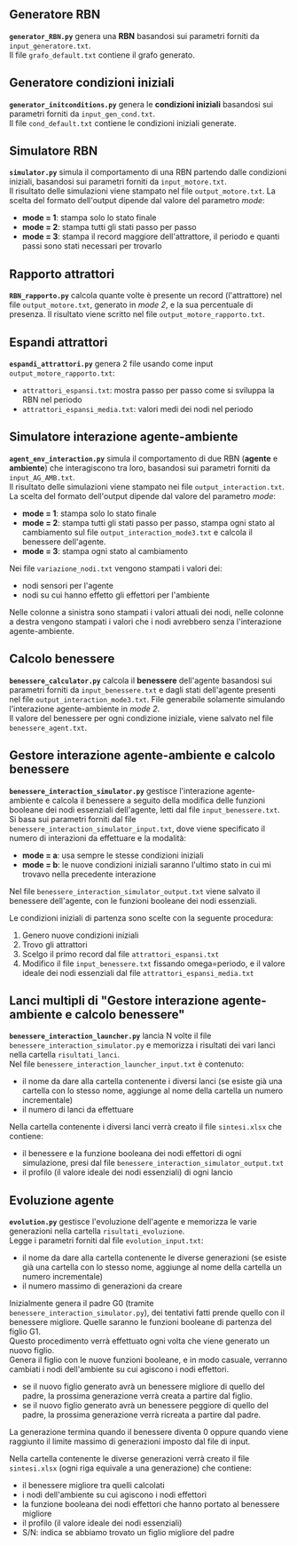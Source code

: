 ## Generatore RBN

**`generator_RBN.py`** genera una **RBN** basandosi sui parametri forniti da `input_generatore.txt`. \
Il file `grafo_default.txt` contiene il grafo generato.

## Generatore condizioni iniziali

**`generator_initconditions.py`** genera le **condizioni iniziali** basandosi sui parametri forniti da `input_gen_cond.txt`. \
Il file `cond_default.txt` contiene le condizioni iniziali generate.

## Simulatore RBN

**`simulator.py`** simula il comportamento di una RBN partendo dalle condizioni iniziali, basandosi sui parametri forniti da `input_motore.txt`. \
Il risultato delle simulazioni viene stampato nel file `output_motore.txt`. La scelta del formato dell'output dipende dal valore del parametro *mode*:
- **mode = 1**: stampa solo lo stato finale
- **mode = 2**: stampa tutti gli stati passo per passo
- **mode = 3**: stampa il record maggiore dell'attrattore, il periodo e quanti passi sono stati necessari per trovarlo

## Rapporto attrattori

**`RBN_rapporto.py`** calcola quante volte è presente un record (l'attrattore) nel file `output_motore.txt`, generato in *mode 2*, e la sua percentuale di presenza.
Il risultato viene scritto nel file `output_motore_rapporto.txt`.

## Espandi attrattori

**`espandi_attrattori.py`** genera 2 file usando come input `output_motore_rapporto.txt`:
- `attrattori_espansi.txt`: mostra passo per passo come si sviluppa la RBN nel periodo
- `attrattori_espansi_media.txt`: valori medi dei nodi nel periodo

## Simulatore interazione agente-ambiente

**`agent_env_interaction.py`** simula il comportamento di due RBN (**agente** e **ambiente**) che interagiscono tra loro, basandosi sui parametri forniti da `input_AG_AMB.txt`. \
Il risultato delle simulazioni viene stampato nei file `output_interaction.txt`. La scelta del formato dell'output dipende dal valore del parametro *mode*:
- **mode = 1**: stampa solo lo stato finale
- **mode = 2**: stampa tutti gli stati passo per passo, stampa ogni stato al cambiamento sul file `output_interaction_mode3.txt` e calcola il benessere dell'agente.
- **mode = 3**: stampa ogni stato al cambiamento

Nei file `variazione_nodi.txt` vengono stampati i valori dei:
- nodi sensori per l'agente
- nodi su cui hanno effetto gli effettori per l'ambiente

Nelle colonne a sinistra sono stampati i valori attuali dei nodi, nelle colonne a destra vengono stampati i valori che i nodi avrebbero senza l'interazione agente-ambiente.

## Calcolo benessere

**`benessere_calculator.py`** calcola il **benessere** dell'agente basandosi sui parametri forniti da `input_benessere.txt` e dagli stati dell'agente presenti nel file `output_interaction_mode3.txt`. 
File generabile solamente simulando l'interazione agente-ambiente in *mode 2*. \
Il valore del benessere per ogni condizione iniziale, viene salvato nel file `benessere_agent.txt`.

## Gestore interazione agente-ambiente e calcolo benessere

**`benessere_interaction_simulator.py`** gestisce l'interazione agente-ambiente e calcola il benessere a seguito della modifica delle funzioni booleane dei nodi essenziali dell'agente, letti dal file `input_benessere.txt`.
Si basa sui parametri forniti dal file `benessere_interaction_simulator_input.txt`, dove viene specificato il numero di interazioni da effettuare e la modalità:
- **mode = a**: usa sempre le stesse condizioni iniziali
- **mode = b**: le nuove condizioni iniziali saranno l'ultimo stato in cui mi trovavo nella precedente interazione

Nel file `benessere_interaction_simulator_output.txt` viene salvato il benessere dell'agente, con le funzioni booleane dei nodi essenziali.

Le condizioni iniziali di partenza sono scelte con la seguente procedura:
1. Genero nuove condizioni iniziali
2. Trovo gli attrattori
3. Scelgo il primo record dal file `attrattori_espansi.txt`
4. Modifico il file `input_benessere.txt` fissando omega=periodo, e il valore ideale dei nodi essenziali dal file `attrattori_espansi_media.txt`

## Lanci multipli di "Gestore interazione agente-ambiente e calcolo benessere"

**`benessere_interaction_launcher.py`** lancia N volte il file `benessere_interaction_simulator.py` e memorizza i risultati dei vari lanci nella cartella `risultati_lanci`. \
Nel file `benessere_interaction_launcher_input.txt` è contenuto:
- il nome da dare alla cartella contenente i diversi lanci (se esiste già una cartella con lo stesso nome, aggiunge al nome della cartella un numero incrementale)
- il numero di lanci da effettuare

Nella cartella contenente i diversi lanci verrà creato il file `sintesi.xlsx` che contiene:
- il benessere e la funzione booleana dei nodi effettori di ogni simulazione, presi dal file `benessere_interaction_simulator_output.txt`
- il profilo (il valore ideale dei nodi essenziali) di ogni lancio

## Evoluzione agente

**`evolution.py`** gestisce l'evoluzione dell'agente e memorizza le varie generazioni nella cartella `risultati_evoluzione`. \
Legge i parametri forniti dal file `evolution_input.txt`:
- il nome da dare alla cartella contenente le diverse generazioni (se esiste già una cartella con lo stesso nome, aggiunge al nome della cartella un numero incrementale)
- il numero massimo di generazioni da creare

Inizialmente genera il padre G0 (tramite `benessere_interaction_simulator.py`), dei tentativi fatti prende quello con il benessere migliore. Quelle saranno le funzioni booleane di partenza del figlio G1. \
Questo procedimento verrà effettuato ogni volta che viene generato un nuovo figlio. \
Genera il figlio con le nuove funzioni booleane, e in modo casuale, verranno cambiati i nodi dell'ambiente su cui agiscono i nodi effettori.
- se il nuovo figlio generato avrà un benessere migliore di quello del padre, la prossima generazione verrà creata a partire dal figlio.
- se il nuovo figlio generato avrà un benessere peggiore di quello del padre, la prossima generazione verrà ricreata a partire dal padre.

La generazione termina quando il benessere diventa 0 oppure quando viene raggiunto il limite massimo di generazioni imposto dal file di input.

Nella cartella contenente le diverse generazioni verrà creato il file `sintesi.xlsx` (ogni riga equivale a una generazione) che contiene:
- il benessere migliore tra quelli calcolati
- i nodi dell'ambiente su cui agiscono i nodi effettori
- la funzione booleana dei nodi effettori che hanno portato al benessere migliore
- il profilo (il valore ideale dei nodi essenziali) 
- S/N: indica se abbiamo trovato un figlio migliore del padre
